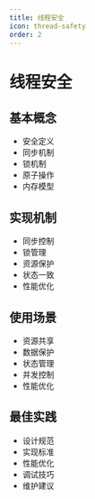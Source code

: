 ```yaml
---
title: 线程安全
icon: thread-safety
order: 2
---
```


# 线程安全

## 基本概念
- 安全定义
- 同步机制
- 锁机制
- 原子操作
- 内存模型

## 实现机制
- 同步控制
- 锁管理
- 资源保护
- 状态一致
- 性能优化

## 使用场景
- 资源共享
- 数据保护
- 状态管理
- 并发控制
- 性能优化

## 最佳实践
- 设计规范
- 实现标准
- 性能优化
- 调试技巧
- 维护建议
